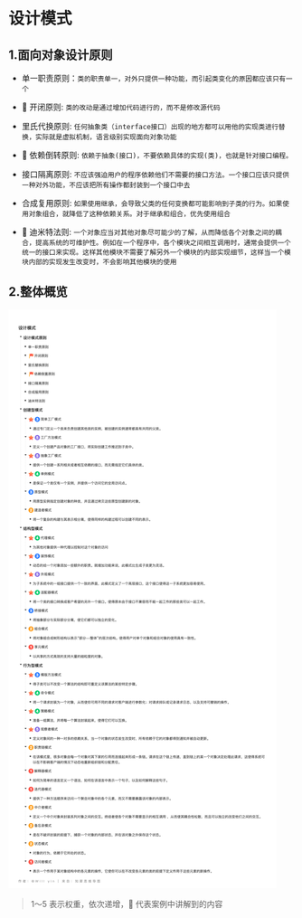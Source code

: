 # 设计模式

## 1.面向对象设计原则

- 单一职责原则：`类的职责单一，对外只提供一种功能，而引起类变化的原因都应该只有一个`


- 🌟 开闭原则: `类的改动是通过增加代码进行的，而不是修改源代码`


- 里氏代换原则: `任何抽象类（interface接口）出现的地方都可以用他的实现类进行替换，实际就是虚拟机制，语言级别实现面向对象功能`


- 🌟 依赖倒转原则: `依赖于抽象(接口)，不要依赖具体的实现(类)，也就是针对接口编程。`


- 接口隔离原则: `不应该强迫用户的程序依赖他们不需要的接口方法。一个接口应该只提供一种对外功能，不应该把所有操作都封装到一个接口中去`


- 合成复用原则: `如果使用继承，会导致父类的任何变换都可能影响到子类的行为。如果使用对象组合，就降低了这种依赖关系。对于继承和组合，优先使用组合`


- 🌟 迪米特法则: `一个对象应当对其他对象尽可能少的了解，从而降低各个对象之间的耦合，提高系统的可维护性。例如在一个程序中，各个模块之间相互调用时，通常会提供一个统一的接口来实现。这样其他模块不需要了解另外一个模块的内部实现细节，这样当一个模块内部的实现发生改变时，不会影响其他模块的使用`

## 2.整体概览
![](assets/设计模式.png)

> 1～5 表示权重，依次递增，🌟 代表案例中讲解到的内容
